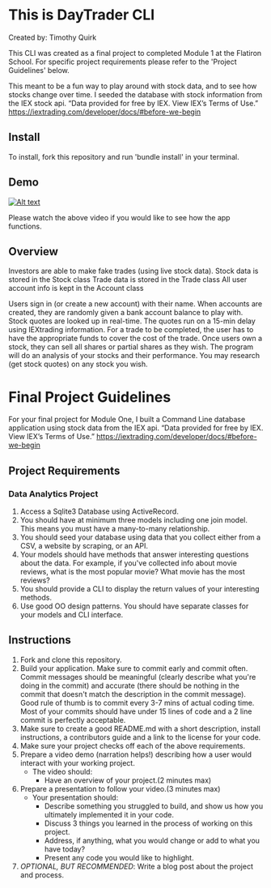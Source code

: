 # This is DayTrader CLI

Created by: Timothy Quirk

This CLI was created as a final project to completed Module 1 at the Flatiron School. For specific project requirements please refer to the 'Project Guidelines' below.

This meant to be a fun way to play around with stock data, and to see how stocks change over time. I seeded the database with stock information from the IEX stock api. “Data provided for free by IEX. View IEX’s Terms of Use.” https://iextrading.com/developer/docs/#before-we-begin

## Install

To install, fork this repository and run 'bundle install' in your terminal.

## Demo

[![Alt text](https://youtu.be/VJFTkUNRDY8/0.jpg)](https://www.youtube.com/watch?v=VJFTkUNRDY8)

Please watch the above video if you would like to see how the app functions.

## Overview  

Investors are able to make fake trades (using live stock data).
Stock data is stored in the Stock class
Trade data is stored in the Trade class
All user account info is kept in the Account class

Users sign in (or create a new account) with their name.
When accounts are created, they are randomly given a bank account balance to play with.
Stock quotes are looked up in real-time. The quotes run on a 15-min delay using IEXtrading information.
For a trade to be completed, the user has to have the appropriate funds to cover the cost of the trade.
Once users own a stock, they can sell all shares or partial shares as they wish.
The program will do an analysis of your stocks and their performance.
You may research (get stock quotes) on any stock you wish.






#  Final Project Guidelines

For your final project for Module One, I built a Command Line database application using stock data from the IEX api.
“Data provided for free by IEX. View IEX’s Terms of Use.” https://iextrading.com/developer/docs/#before-we-begin

## Project Requirements

### Data Analytics Project

1. Access a Sqlite3 Database using ActiveRecord.
2. You should have at minimum three models including one join model. This means you must have a many-to-many relationship.
3. You should seed your database using data that you collect either from a CSV, a website by scraping, or an API.
4. Your models should have methods that answer interesting questions about the data. For example, if you've collected info about movie reviews, what is the most popular movie? What movie has the most reviews?
5. You should provide a CLI to display the return values of your interesting methods.  
6. Use good OO design patterns. You should have separate classes for your models and CLI interface.

## Instructions

1. Fork and clone this repository.
2. Build your application. Make sure to commit early and commit often. Commit messages should be meaningful (clearly describe what you're doing in the commit) and accurate (there should be nothing in the commit that doesn't match the description in the commit message). Good rule of thumb is to commit every 3-7 mins of actual coding time. Most of your commits should have under 15 lines of code and a 2 line commit is perfectly acceptable.
3. Make sure to create a good README.md with a short description, install instructions, a contributors guide and a link to the license for your code.
4. Make sure your project checks off each of the above requirements.
5. Prepare a video demo (narration helps!) describing how a user would interact with your working project.
    * The video should:
      - Have an overview of your project.(2 minutes max)
6. Prepare a presentation to follow your video.(3 minutes max)
    * Your presentation should:
      - Describe something you struggled to build, and show us how you ultimately implemented it in your code.
      - Discuss 3 things you learned in the process of working on this project.
      - Address, if anything, what you would change or add to what you have today?
      - Present any code you would like to highlight.   
7. *OPTIONAL, BUT RECOMMENDED*: Write a blog post about the project and process.
